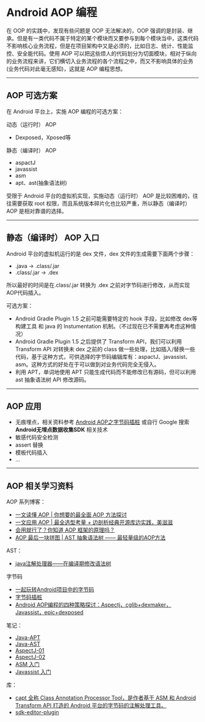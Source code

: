 # Android AOP 编程

在 OOP 的实践中，发现有些问题是 OOP 无法解决的，OOP 强调的是封装、继承。但是有一类代码不属于特定的某个模块而又要参与到每个模块当中，这类代码不影响核心业务流程，但是在项目架构中又是必须的，比如日志、统计、性能监控、安全能代码。使用 AOP 可以把这些烦人的代码划分为切面模块，相对于纵向的业务流程来讲，它们横切入业务流程的各个流程之中，而又不影响具体的业务(业务代码对此毫无感知)，这就是 AOP 编程思想。

---
##  AOP 可选方案

在 Android 平台上，实施 AOP 编程的可选方案：

动态（运行时） AOP

- Dexposed，Xposed等

静态（编译时） AOP

- aspactJ
- javassist
- asm
- apt、ast(抽象语法树)

受限于 Android 平台的虚拟机实现，实施动态（运行时） AOP 是比较困难的，往往需要获取 root 权限，而且系统版本碎片化也比较严重，所以静态（编译时） AOP 是相对靠谱的选择。

---
## 静态（编译时） AOP 入口

Android 平台的虚拟机运行的是 dex 文件，dex 文件的生成需要下面两个步骤：

- .java -> .class/.jar
- .class/.jar -> .dex

所以最好的时间是在.class/.jar 转换为 .dex 之前对字节码进行修改，从而实现AOP代码插入。

可选方案：

- Android Gradle Plugin 1.5 之前可能需要特定的 hook 手段，比如修改 dex等构建工具 和 java 的 Instumentation 机制。（不过现在已不需要再考虑这种情况）
- Android Gradle Plugin 1.5 之后提供了 Transform API，我们可以利用 Transform API 对转换未 dex 之前的 class 做一些处理，比如插入/替换一些代码，基于这种方式，可供选择的字节码编辑库有：aspactJ、javassist、asm。这种方式的好处在于可以做到对业务代码完全无侵入。
- 利用 APT，单词地使用 APT 只能生成代码而不能修改已有源码，但可以利用 ast 抽象语法树 API 修改源码。

---
## AOP 应用

- 无痕埋点，相关资料参考 [Android AOP之字节码插桩](https://www.jianshu.com/p/c202853059b4) 或自行 Google 搜索 **Android无埋点数据收集SDK** 相关技术
- 敏感代码安全检测
- assert 替换
- 模板代码插入
- ...

---
## AOP 相关学习资料

AOP 系列博客：

- [一文读懂 AOP | 你想要的最全面 AOP 方法探讨](https://www.jianshu.com/p/0799aa19ada1)
- [一文应用 AOP | 最全选型考量 + 边剖析经典开源库边实践，美滋滋](https://www.jianshu.com/p/42ce95450adb)
- [会用就行了？你知道 AOP 框架的原理吗？](https://www.jianshu.com/p/cfa16f4cf375)
- [AOP 最后一块拼图 | AST 抽象语法树 —— 最轻量级的AOP方法](https://juejin.im/post/5c45bce5f265da612c5e2d3f)

AST：

- [java注解处理器——在编译期修改语法树](https://blog.csdn.net/a_zhenzhen/article/details/86065063)

字节码

- [一起玩转Android项目中的字节码](https://juejin.im/entry/5c0cc7c15188257d5e39647d)
- [字节码插桩](https://juejin.im/entry/5c886d786fb9a049f1550d65)
- [Android AOP编程的四种策略探讨：Aspectj，cglib+dexmaker，Javassist，epic+dexposed](https://www.jianshu.com/p/524dbfc6a4e1)

笔记：

- [Java-APT](../../Java/01-Java-Basic/注解02-APT.md)
- [Java-AST](../../Java/01-Java-Basic/注解03-AST.md)
- [AspectJ-01](../../Java/02-Advance-Java/AspectJ-01.md)
- [AspectJ-02](../../Java/02-Advance-Java/AspectJ-02.md)
- [ASM 入门](../../Java/02-Advance-Java/ASM入门.md)
- [Javassist 入门](../../Java/02-Advance-Java/Javassist入门.md)

库：

- [capt 全称 Class Annotation Processor Tool，是作者基于 ASM 和 Android Transform API 打造的 Android 平台的字节码的注解处理工具。](https://mp.weixin.qq.com/s/8_88oUB2MJi27BJJOb-2_Q)
- [sdk-editor-plugin](https://github.com/iwhys/sdk-editor-plugin)
